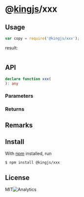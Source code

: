# @[kingjs](https://www.npmjs.com/package/kingjs)/xxx
## Usage
```js
var copy = require('@kingjs/xxx');
```
result:
```js
```
## API
```ts
declare function xxx(
): any
```
### Parameters
### Returns
## Remarks
## Install
With [npm](https://npmjs.org/) installed, run
```
$ npm install @kingjs/xxx
```
## License
MIT![Analytics](https://analytics.kingjs.net/unknown)
